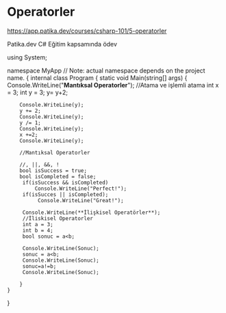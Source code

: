 # Operatorler

https://app.patika.dev/courses/csharp-101/5-operatorler


Patika.dev C# Eğitim kapsamında ödev 


using System;

namespace MyApp // Note: actual namespace depends on the project name.
{
    internal class Program
    {
        static void Main(string[] args)
        {
            Console.WriteLine("**Mantıksal Operatorler**");
        //Atama ve işlemli atama
        int x = 3;
        int y = 3;
        y= y+2;
        
        Console.WriteLine(y);
        y += 2;
        Console.WriteLine(y);
        y /= 1;
        Console.WriteLine(y);
        x +=2;
        Console.WriteLine(y);

        //Mantıksal Operatorler        
        
        //, ||, &&, !
        bool isSuccess = true;
        bool isCompleted = false;
         if(isSuccess && isCompleted)
             Console.WriteLine("Perfect!");
         if(isSucces || isCompleted);
              Console.WriteLine("Great!");

         Console.WriteLine(**İlişkisel Operatörler**);
         //İliskisel Operatorler
         int a = 3;
         int b = 4;
         bool sonuc = a<b;

         Console.WriteLine(Sonuc);
         sonuc = a<b;
         Console.WriteLine(Sonuc);
         sonuc=a!=b;
         Console.WriteLine(Sonuc);

        }
    }
}
